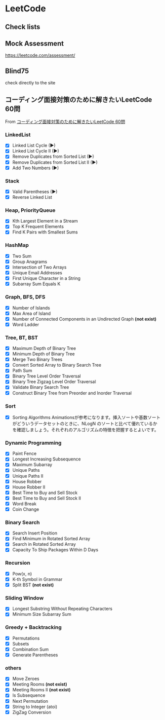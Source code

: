 # LeetCode 
## Check lists 
## Mock Assessment
https://leetcode.com/assessment/

## Blind75 
check directly to the site

## コーディング面接対策のために解きたいLeetCode 60問
From [コーディング面接対策のために解きたいLeetCode 60問](https://1kohei1.com/leetcode/)
### LinkedList
- [x] Linked List Cycle (▶)
- [x] Linked List Cycle II (▶)
- [x] Remove Duplicates from Sorted List (▶)
- [x] Remove Duplicates from Sorted List II (▶)
- [x] Add Two Numbers (▶)
### Stack
- [x] Valid Parentheses (▶)
- [x] Reverse Linked List
### Heap, PriorityQueue
- [x]  Kth Largest Element in a Stream
- [x] Top K Frequent Elements
- [x] Find K Pairs with Smallest Sums
### HashMap
- [x] Two Sum
- [x] Group Anagrams
- [x] Intersection of Two Arrays
- [x] Unique Email Addresses
- [x] First Unique Character in a String
- [x] Subarray Sum Equals K
### Graph, BFS, DFS
- [x] Number of Islands
- [x] Max Area of Island
- [x] Number of Connected Components in an Undirected Graph **(not exist)**
- [x] Word Ladder
### Tree, BT, BST
- [x] Maximum Depth of Binary Tree
- [x] Minimum Depth of Binary Tree
- [x] Merge Two Binary Trees
- [x] Convert Sorted Array to Binary Search Tree
- [x] Path Sum
- [x] Binary Tree Level Order Traversal
- [x] Binary Tree Zigzag Level Order Traversal
- [x] Validate Binary Search Tree
- [x] Construct Binary Tree from Preorder and Inorder Traversal
### Sort
- [x] Sorting Algorithms Animationsが参考になります。挿入ソートや基数ソートがどういうデータセットのときに、NLogN のソートと比べて優れているかを確認しましょう。それぞれのアルゴリズムの特徴を把握するとよいです。
### Dynamic Programming
- [x] Paint Fence
- [x] Longest Increasing Subsequence
- [x] Maximum Subarray
- [x] Unique Paths
- [x] Unique Paths II
- [x] House Robber
- [x] House Robber II
- [x] Best Time to Buy and Sell Stock
- [x] Best Time to Buy and Sell Stock II
- [x] Word Break
- [x] Coin Change
### Binary Search
- [x] Search Insert Position
- [x] Find Minimum in Rotated Sorted Array
- [x] Search in Rotated Sorted Array
- [x] Capacity To Ship Packages Within D Days
### Recursion
- [x] Pow(x, n)
- [x] K-th Symbol in Grammar
- [x] Split BST **(not exist)**
### Sliding Window
- [x] Longest Substring Without Repeating Characters
- [x] Minimum Size Subarray Sum
### Greedy + Backtracking
- [x] Permutations
- [x] Subsets
- [x] Combination Sum
- [x] Generate Parentheses 
### others 
- [x] Move Zeroes
- [x] Meeting Rooms **(not exist)**
- [x] Meeting Rooms II **(not exist)**
- [x] Is Subsequence
- [x] Next Permutation
- [x] String to Integer (atoi)
- [x] ZigZag Conversion
